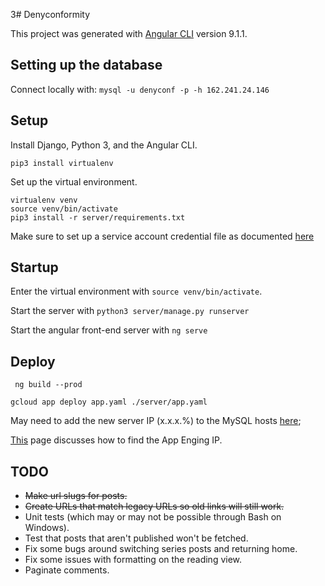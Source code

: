3# Denyconformity

This project was generated with [Angular CLI](https://github.com/angular/angular-cli) version 9.1.1.

## Setting up the database

<!-- Remember to start the cloud sql proxy ~

```
gcloud init
gcloud auth login
./cloud_sql_proxy -instances=denyconformity-staging:us-central1:denyconformity=tcp:3306
``` -->

Connect locally with:
`mysql -u denyconf -p -h 162.241.24.146`


## Setup

Install Django, Python 3, and the Angular CLI.

```
pip3 install virtualenv
```

Set up the virtual environment.

```
virtualenv venv
source venv/bin/activate
pip3 install -r server/requirements.txt
```

Make sure to set up a service account credential file as documented [here](https://cloud.google.com/secret-manager/docs/reference/libraries#client-libraries-install-python)

## Startup

Enter the virtual environment with `source venv/bin/activate`.

Start the server with `python3 server/manage.py runserver`

Start the angular front-end server with `ng serve`


## Deploy

` ng build --prod`

` gcloud app deploy app.yaml ./server/app.yaml `

May need to add the new server IP (x.x.x.%) to the MySQL hosts [here](https://cpanel-box5878.bluehost.com/cpsess6011082395/frontend/bluehost/sql/managehost.html);

[This](https://cloud.google.com/appengine/kb#static-ip) page discusses how to find the App Enging IP.

## TODO

* ~~Make url slugs for posts.~~
* ~~Create URLs that match legacy URLs so old links will still work.~~
* Unit tests (which may or may not be possible through Bash on Windows).
* Test that posts that aren't published won't be fetched.
* Fix some bugs around switching series posts and returning home.
* Fix some issues with formatting on the reading view.
* Paginate comments.
